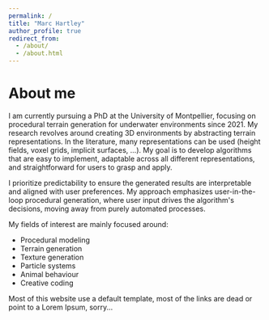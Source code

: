 ```yaml
---
permalink: /
title: "Marc Hartley"
author_profile: true
redirect_from: 
  - /about/
  - /about.html
---
```


# About me
I am currently pursuing a PhD at the University of Montpellier, focusing on procedural terrain generation for underwater environments since 2021. My research revolves around creating 3D environments by abstracting terrain representations. In the literature, many representations can be used (height fields, voxel grids, implicit surfaces, ...). My goal is to develop algorithms that are easy to implement, adaptable across all different representations, and straightforward for users to grasp and apply.

I prioritize predictability to ensure the generated results are interpretable and aligned with user preferences. My approach emphasizes user-in-the-loop procedural generation, where user input drives the algorithm's decisions, moving away from purely automated processes.

My fields of interest are mainly focused around:
* Procedural modeling
* Terrain generation
* Texture generation
* Particle systems
* Animal behaviour
* Creative coding

Most of this website use a default template, most of the links are dead or point to a Lorem Ipsum, sorry...